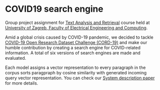 # COVID19 search engine

Group project assignment for [Text Analysis and Retrieval](https://www.fer.unizg.hr/en/course/taar) course held at
 [University of Zagreb, Faculty of Electrical Engineering and Computing](https://www.fer.unizg.hr/en). <br>

Amid a global crisis caused by COVID-19 pandemic, 
we decided to tackle [COVID-19 Open Research Dataset Challenge (CORD-19)](https://www.kaggle.com/allen-institute-for-ai/CORD-19-research-challenge) and make our humble contribution by creating a search engine for
COVID-related information. A total of six versions of search engines are made and evaluated. 

Each model assigns a vector representation to every paragraph in the corpus sorts paragpraph by cosine similarity with generated incoming query vector representation. You can check our [System description paper](https://www.overleaf.com/read/rdbbhqtqzhdx) for more details.
